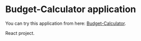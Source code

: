 # Budget-Calculator application

You can try this application from here: [Budget-Calculator](budget-calculator-react-project.netlify.app).

React project.
